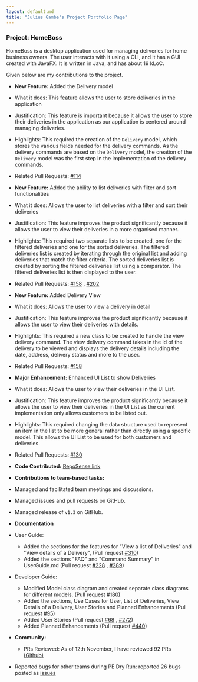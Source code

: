 ```yaml
---
layout: default.md
title: "Julius Gambe's Project Portfolio Page"
---
```


### Project: HomeBoss

HomeBoss is a desktop application used for managing deliveries for home business owners.
The user interacts with it using a CLI, and it has a GUI created with JavaFX.
It is written in Java, and has about 19 kLoC.

Given below are my contributions to the project.

* **New Feature:** Added the Delivery model

* What it does: This feature allows the user to store deliveries in the application
* Justification: This feature is important because it allows the user to store their deliveries in the application as
  our application is centered around managing deliveries.
* Highlights: This required the creation of the `Delivery` model, which stores the various fields needed for the
  delivery commands. As the delivery commands are based on the `Delivery` model, the creation of the `Delivery` model
  was the first step in the implementation of the delivery commands.
* Related Pull Requests: [\#114](https://github.com/AY2324S1-CS2103T-T13-3/tp/pull/114)

* **New Feature:** Added the ability to list deliveries with filter and sort functionalities

* What it does: Allows the user to list deliveries with a filter and sort their deliveries
* Justification: This feature improves the product significantly because it allows the user to view their deliveries
  in a more organised manner.
* Highlights: This required two separate lists to be created, one for the filtered deliveries and one for the sorted
  deliveries. The filtered deliveries list is created by iterating through the original list and adding deliveries that
  match the filter criteria. The sorted deliveries list is created by sorting the filtered deliveries list using a
  comparator. The filtered deliveries list is then displayed to the user.
* Related Pull Requests: [\#158](https://github.com/AY2324S1-CS2103T-T13-3/tp/pull/158)
  , [#202](https://github.com/AY2324S1-CS2103T-T13-3/tp/pull/202)

* **New Feature:** Added Delivery View

* What it does: Allows the user to view a delivery in detail
* Justification: This feature improves the product significantly because it allows the user to view their deliveries
  with details.
* Highlights: This required a new class to be created to handle the view delivery command. The view delivery command
  takes in the id of the delivery to be viewed and displays the delivery details including the date, address, delivery
  status and more to the user.
* Related Pull Requests: [\#158](https://github.com/AY2324S1-CS2103T-T13-3/tp/pull/158)

* **Major Enhancement:** Enhanced UI List to show Deliveries

* What it does: Allows the user to view their deliveries in the UI List.
* Justification: This feature improves the product significantly because it allows the user to view their deliveries
  in the UI List as the current implementation only allows customers to be listed out.
* Highlights: This required changing the data structure used to represent an item in the list to be more general rather
  than directly using a specific model. This allows the UI List to be used for both customers and deliveries.
* Related Pull Requests: [\#130](https://github.com/AY2324S1-CS2103T-T13-3/tp/pull/130)

* **Code
  Contributed:**  [RepoSense link](https://nus-cs2103-ay2324s1.github.io/tp-dashboard/?search=juliusgambe&breakdown=false&sort=groupTitle%20dsc&sortWithin=title&since=2023-09-22&timeframe=commit&mergegroup=&groupSelect=groupByRepos)

* **Contributions to team-based tasks:**
* Managed and facilitated team meetings and discussions.
* Managed issues and pull requests on GitHub.
* Managed release of `v1.3` on GitHub.

* **Documentation**
* User Guide:
    * Added the sections for the features for "View a list of Deliveries" and "View details of a Delivery",
      (Pull request [#310](https://github.com/AY2324S1-CS2103T-T13-3/tp/pull/310))
    * Added the sections "FAQ" and "Command Summary" in UserGuide.md
      (Pull request [#228](https://github.com/AY2324S1-CS2103T-T13-3/tp/pull/288)
      , [#289](https://github.com/AY2324S1-CS2103T-T13-3/tp/pull/289))
* Developer Guide:
    * Modified Model class diagram and created separate class diagrams for different models.
      (Pull request [#180](https://github.com/AY2324S1-CS2103T-T13-3/tp/pull/180))
    * Added the sections, Use Cases for User, List of Deliveries, View Details of a Delivery, User Stories and Planned
      Enhancements
      (Pull request [#95](https://github.com/AY2324S1-CS2103T-T13-3/tp/pull/95/files))
    * Added User Stories
      (Pull request [#68](https://github.com/AY2324S1-CS2103T-T13-3/tp/pull/68)
      , [#272](https://github.com/AY2324S1-CS2103T-T13-3/tp/pull/272))
    * Added Planned Enhancements
      (Pull request [#440](https://github.com/AY2324S1-CS2103T-T13-3/tp/pull/440))

* **Community:**
    * PRs Reviewed: As of 12th November, I have reviewed 92 PRs
      [(Github)](https://github.com/AY2324S1-CS2103T-T13-3/tp/pulls?q=is%3Apr+reviewed-by%3Ajuliusgambe+is%3Aclosed+)
* Reported bugs for other teams during PE Dry Run:
  reported 26 bugs posted as [issues](https://github.com/juliusgambe/ped/issues)